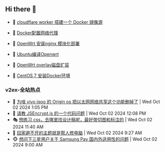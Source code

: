 ## Hi there 👋

<!--
**dkyg666/dkyg666** is a ✨ _special_ ✨ repository because its `README.md` (this file) appears on your GitHub profile.

Here are some ideas to get you started:

- 🔭 I’m currently working on ...
- 🌱 I’m currently learning ...
- 👯 I’m looking to collaborate on ...
- 🤔 I’m looking for help with ...
- 💬 Ask me about ...
- 📫 How to reach me: ...
- 😄 Pronouns: ...
- ⚡ Fun fact: ...
-->

<!-- BLOG-POST-LIST:START -->
- 🦩 [cloudflare worker 搭建一个 Docker 镜像源](http://blog.1996099.xyz/archives/cloudflare-worker-da-jian-yi-ge-docker-jing-xiang-zhan) 

- 🚦 [Docker配置网络代理](http://blog.1996099.xyz/archives/dockerpei-zhi-wang-luo-dai-li) 

- 🫶 [OpenWrt 安装nginx 模块化部署](http://blog.1996099.xyz/archives/openwrt-an-zhuang-nginx-mo-kuai-hua-bu-shu) 

- 🦄 [Ubuntu编译Openwrt](http://blog.1996099.xyz/archives/ubuntuzi-bian-yi-openwrt) 

- 🐻 [OpenWrt overlay磁盘扩容](http://blog.1996099.xyz/archives/openwrt-overlay) 

- 🤖 [CentOS 7 安装Docker环境](http://blog.1996099.xyz/archives/centos-docker) 
<!-- BLOG-POST-LIST:END -->

### v2ex-全站热点
<!-- v2ex:START -->
- 🥸 [为啥 vivo iqoo 的 Origin os 把以太网网络共享这个功能删掉了](https://www.v2ex.com/t/1077436#reply0) | Wed Oct 02 2024 1:05 PM
- 🤗 [请教 JSEncrypt.js 的一个代码问题](https://www.v2ex.com/t/1077431#reply0) | Wed Oct 02 2024 12:08 PM
- 🎭 [想练习 css，去哪里找设计稿呢，最好带切图和标注的](https://www.v2ex.com/t/1077428#reply1) | Wed Oct 02 2024 11:40 AM
- 🥷 [回家避不开的主题就是帮人修电脑](https://www.v2ex.com/t/1077421#reply15) | Wed Oct 02 2024 9:27 AM
- 🐵 [想问下三星用户关于 Samsung Pay 国内外适用性的问题](https://www.v2ex.com/t/1077420#reply6) | Wed Oct 02 2024 9:00 AM<!-- v2ex:END -->

